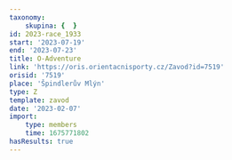 ```yaml
---
taxonomy:
    skupina: {  }
id: 2023-race_1933
start: '2023-07-19'
end: '2023-07-23'
title: O-Adventure
link: 'https://oris.orientacnisporty.cz/Zavod?id=7519'
orisid: '7519'
place: 'Špindlerův Mlýn'
type: Z
template: zavod
date: '2023-02-07'
import:
    type: members
    time: 1675771802
hasResults: true
---
```


